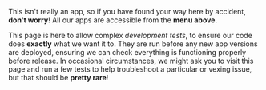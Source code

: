 This isn't really an app, so if you have found your way here by accident, __don't worry__! All our apps are accessible from the __menu above__.

This page is here to allow complex _development tests_, to ensure our code does __exactly__ what we want it to. They are run before any new app versions are deployed, ensuring we can check everything is functioning properly before release. In occasional circumstances, we might ask you to visit this page and run a few tests to help troubleshoot a particular or vexing issue, but that should be __pretty rare__!